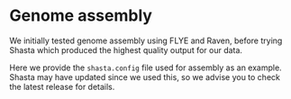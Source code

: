 # Genome assembly

We initially tested genome assembly using FLYE and Raven, before trying Shasta which produced the highest quality output for our data. 

Here we provide the `shasta.config` file used for assembly as an example. Shasta may have updated since we used this, so we advise you to check the latest release for details.
